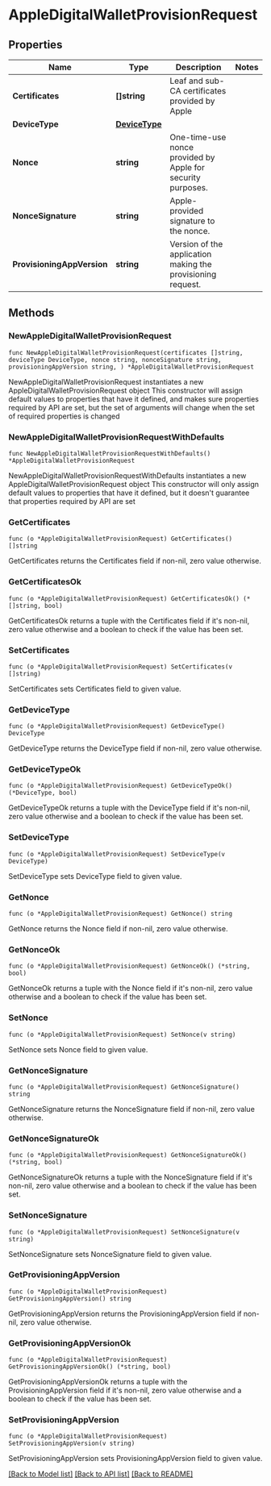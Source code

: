# AppleDigitalWalletProvisionRequest

## Properties

Name | Type | Description | Notes
------------ | ------------- | ------------- | -------------
**Certificates** | **[]string** | Leaf and sub-CA certificates provided by Apple | 
**DeviceType** | [**DeviceType**](DeviceType.md) |  | 
**Nonce** | **string** | One-time-use nonce provided by Apple for security purposes. | 
**NonceSignature** | **string** | Apple-provided signature to the nonce. | 
**ProvisioningAppVersion** | **string** | Version of the application making the provisioning request. | 

## Methods

### NewAppleDigitalWalletProvisionRequest

`func NewAppleDigitalWalletProvisionRequest(certificates []string, deviceType DeviceType, nonce string, nonceSignature string, provisioningAppVersion string, ) *AppleDigitalWalletProvisionRequest`

NewAppleDigitalWalletProvisionRequest instantiates a new AppleDigitalWalletProvisionRequest object
This constructor will assign default values to properties that have it defined,
and makes sure properties required by API are set, but the set of arguments
will change when the set of required properties is changed

### NewAppleDigitalWalletProvisionRequestWithDefaults

`func NewAppleDigitalWalletProvisionRequestWithDefaults() *AppleDigitalWalletProvisionRequest`

NewAppleDigitalWalletProvisionRequestWithDefaults instantiates a new AppleDigitalWalletProvisionRequest object
This constructor will only assign default values to properties that have it defined,
but it doesn't guarantee that properties required by API are set

### GetCertificates

`func (o *AppleDigitalWalletProvisionRequest) GetCertificates() []string`

GetCertificates returns the Certificates field if non-nil, zero value otherwise.

### GetCertificatesOk

`func (o *AppleDigitalWalletProvisionRequest) GetCertificatesOk() (*[]string, bool)`

GetCertificatesOk returns a tuple with the Certificates field if it's non-nil, zero value otherwise
and a boolean to check if the value has been set.

### SetCertificates

`func (o *AppleDigitalWalletProvisionRequest) SetCertificates(v []string)`

SetCertificates sets Certificates field to given value.


### GetDeviceType

`func (o *AppleDigitalWalletProvisionRequest) GetDeviceType() DeviceType`

GetDeviceType returns the DeviceType field if non-nil, zero value otherwise.

### GetDeviceTypeOk

`func (o *AppleDigitalWalletProvisionRequest) GetDeviceTypeOk() (*DeviceType, bool)`

GetDeviceTypeOk returns a tuple with the DeviceType field if it's non-nil, zero value otherwise
and a boolean to check if the value has been set.

### SetDeviceType

`func (o *AppleDigitalWalletProvisionRequest) SetDeviceType(v DeviceType)`

SetDeviceType sets DeviceType field to given value.


### GetNonce

`func (o *AppleDigitalWalletProvisionRequest) GetNonce() string`

GetNonce returns the Nonce field if non-nil, zero value otherwise.

### GetNonceOk

`func (o *AppleDigitalWalletProvisionRequest) GetNonceOk() (*string, bool)`

GetNonceOk returns a tuple with the Nonce field if it's non-nil, zero value otherwise
and a boolean to check if the value has been set.

### SetNonce

`func (o *AppleDigitalWalletProvisionRequest) SetNonce(v string)`

SetNonce sets Nonce field to given value.


### GetNonceSignature

`func (o *AppleDigitalWalletProvisionRequest) GetNonceSignature() string`

GetNonceSignature returns the NonceSignature field if non-nil, zero value otherwise.

### GetNonceSignatureOk

`func (o *AppleDigitalWalletProvisionRequest) GetNonceSignatureOk() (*string, bool)`

GetNonceSignatureOk returns a tuple with the NonceSignature field if it's non-nil, zero value otherwise
and a boolean to check if the value has been set.

### SetNonceSignature

`func (o *AppleDigitalWalletProvisionRequest) SetNonceSignature(v string)`

SetNonceSignature sets NonceSignature field to given value.


### GetProvisioningAppVersion

`func (o *AppleDigitalWalletProvisionRequest) GetProvisioningAppVersion() string`

GetProvisioningAppVersion returns the ProvisioningAppVersion field if non-nil, zero value otherwise.

### GetProvisioningAppVersionOk

`func (o *AppleDigitalWalletProvisionRequest) GetProvisioningAppVersionOk() (*string, bool)`

GetProvisioningAppVersionOk returns a tuple with the ProvisioningAppVersion field if it's non-nil, zero value otherwise
and a boolean to check if the value has been set.

### SetProvisioningAppVersion

`func (o *AppleDigitalWalletProvisionRequest) SetProvisioningAppVersion(v string)`

SetProvisioningAppVersion sets ProvisioningAppVersion field to given value.



[[Back to Model list]](../../README.md#documentation-for-models) [[Back to API list]](../../README.md#documentation-for-api-endpoints) [[Back to README]](../../README.md)


